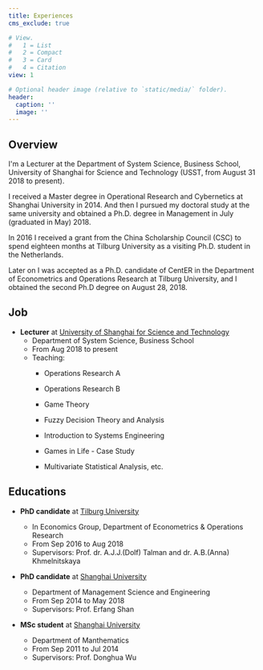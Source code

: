 ```yaml
---
title: Experiences
cms_exclude: true

# View.
#   1 = List
#   2 = Compact
#   3 = Card
#   4 = Citation
view: 1

# Optional header image (relative to `static/media/` folder).
header:
  caption: ''
  image: ''
---
```

## Overview

I'm a Lecturer at the Department of System Science, Business School, University of Shanghai for Science and Technology (USST, from August 31 2018 to present). 

I received a Master degree in Operational Research and Cybernetics at Shanghai University in 2014. 
And then I pursued my doctoral study at the same university and obtained a Ph.D. degree in Management in July (graduated in May) 2018. 

In 2016 I received a grant from the China Scholarship Council (CSC) to spend eighteen months at Tilburg University as a visiting Ph.D. student in the Netherlands. 

Later on I was accepted as a Ph.D. candidate of CentER in the Department of Econometrics and Operations Research at Tilburg University, and I obtained the second Ph.D degree on August 28, 2018.


## Job
   + **Lecturer** at [University of Shanghai for Science and Technology](https://www.usst.edu.cn/)
       + Department of System Science, Business School
       + From Aug 2018 to present
       + Teaching: 
            * Operations Research A

            * Operations Research B

            * Game Theory

            * Fuzzy Decision Theory and Analysis

            * Introduction to Systems Engineering

            * Games in Life - Case Study

            * Multivariate Statistical Analysis, etc.

## Educations

+ **PhD candidate** at [Tilburg University](https://www.tilburguniversity.edu/)
    - In Economics Group, Department of Econometrics \& Operations Research 
    - From Sep 2016 to Aug 2018
    - Supervisors: Prof. dr. A.J.J.(Dolf) Talman and dr. A.B.(Anna) Khmelnitskaya

+ **PhD candidate** at [Shanghai University](https://www.shu.edu.cn/)
    - Department of Management Science and Engineering 
    - From Sep 2014 to May 2018
    - Supervisors: Prof. Erfang Shan

+ **MSc student** at [Shanghai University](https://www.shu.edu.cn/)
    - Department of Manthematics 
    - From Sep 2011 to Jul 2014
    - Supervisors: Prof. Donghua Wu


